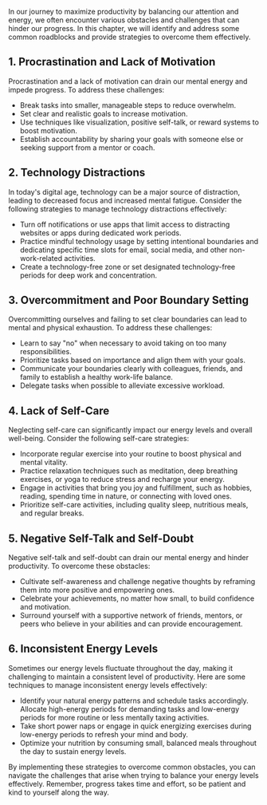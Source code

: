 
In our journey to maximize productivity by balancing our attention and energy, we often encounter various obstacles and challenges that can hinder our progress. In this chapter, we will identify and address some common roadblocks and provide strategies to overcome them effectively.

## 1\. **Procrastination and Lack of Motivation**

Procrastination and a lack of motivation can drain our mental energy and impede progress. To address these challenges:

- Break tasks into smaller, manageable steps to reduce overwhelm.
- Set clear and realistic goals to increase motivation.
- Use techniques like visualization, positive self-talk, or reward systems to boost motivation.
- Establish accountability by sharing your goals with someone else or seeking support from a mentor or coach.

## 2\. **Technology Distractions**

In today's digital age, technology can be a major source of distraction, leading to decreased focus and increased mental fatigue. Consider the following strategies to manage technology distractions effectively:

- Turn off notifications or use apps that limit access to distracting websites or apps during dedicated work periods.
- Practice mindful technology usage by setting intentional boundaries and dedicating specific time slots for email, social media, and other non-work-related activities.
- Create a technology-free zone or set designated technology-free periods for deep work and concentration.

## 3\. **Overcommitment and Poor Boundary Setting**

Overcommitting ourselves and failing to set clear boundaries can lead to mental and physical exhaustion. To address these challenges:

- Learn to say "no" when necessary to avoid taking on too many responsibilities.
- Prioritize tasks based on importance and align them with your goals.
- Communicate your boundaries clearly with colleagues, friends, and family to establish a healthy work-life balance.
- Delegate tasks when possible to alleviate excessive workload.

## 4\. **Lack of Self-Care**

Neglecting self-care can significantly impact our energy levels and overall well-being. Consider the following self-care strategies:

- Incorporate regular exercise into your routine to boost physical and mental vitality.
- Practice relaxation techniques such as meditation, deep breathing exercises, or yoga to reduce stress and recharge your energy.
- Engage in activities that bring you joy and fulfillment, such as hobbies, reading, spending time in nature, or connecting with loved ones.
- Prioritize self-care activities, including quality sleep, nutritious meals, and regular breaks.

## 5\. **Negative Self-Talk and Self-Doubt**

Negative self-talk and self-doubt can drain our mental energy and hinder productivity. To overcome these obstacles:

- Cultivate self-awareness and challenge negative thoughts by reframing them into more positive and empowering ones.
- Celebrate your achievements, no matter how small, to build confidence and motivation.
- Surround yourself with a supportive network of friends, mentors, or peers who believe in your abilities and can provide encouragement.

## 6\. **Inconsistent Energy Levels**

Sometimes our energy levels fluctuate throughout the day, making it challenging to maintain a consistent level of productivity. Here are some techniques to manage inconsistent energy levels effectively:

- Identify your natural energy patterns and schedule tasks accordingly. Allocate high-energy periods for demanding tasks and low-energy periods for more routine or less mentally taxing activities.
- Take short power naps or engage in quick energizing exercises during low-energy periods to refresh your mind and body.
- Optimize your nutrition by consuming small, balanced meals throughout the day to sustain energy levels.

By implementing these strategies to overcome common obstacles, you can navigate the challenges that arise when trying to balance your energy levels effectively. Remember, progress takes time and effort, so be patient and kind to yourself along the way.
